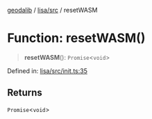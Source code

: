 [geodalib](../../../modules.md) / [lisa/src](../index.md) / resetWASM

# Function: resetWASM()

> **resetWASM**(): `Promise`\<`void`\>

Defined in: [lisa/src/init.ts:35](https://github.com/GeoDaCenter/geoda-lib/blob/3f9453a08cf3d7f96b1a0d65d18359804129d8d2/js/packages/lisa/src/init.ts#L35)

## Returns

`Promise`\<`void`\>
